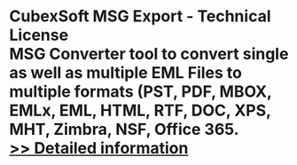 # CubexSoft MSG Export - Technical License<br />MSG Converter tool to convert single as well as multiple EML Files to multiple formats (PST, PDF, MBOX, EMLx, EML, HTML, RTF, DOC, XPS, MHT, Zimbra, NSF, Office 365.<br />[>> Detailed information](https://secure.shareit.com/shareit/product.html?productid=300810864&affiliateid=200057808)